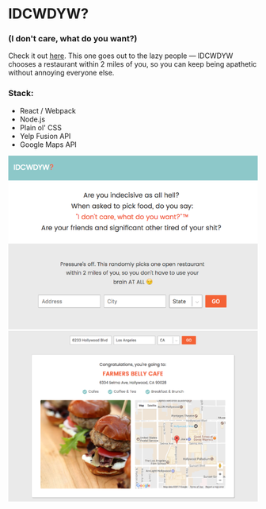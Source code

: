 # IDCWDYW?
### (I don't care, what do you want?)
Check it out [here](https://idcwdyw.herokuapp.com/).
This one goes out to the lazy people — IDCWDYW chooses a restaurant within 2 miles of you, so you can keep being apathetic without annoying everyone else.

### Stack:
* React / Webpack
* Node.js
* Plain ol' CSS
* Yelp Fusion API
* Google Maps API

<img src="IDCWDYW.png" alt="IDCWDYW" width="800px" height="auto">
<img src="IDCWDYW2.png" alt="IDCWDYW2" width="800px" height="auto">


